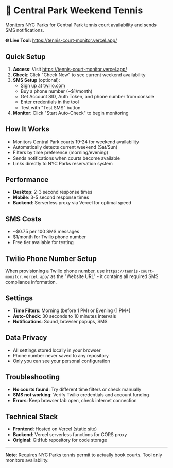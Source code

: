 # 🎾 Central Park Weekend Tennis

Monitors NYC Parks for Central Park tennis court availability and sends SMS notifications.

**🌐 Live Tool:** https://tennis-court-monitor.vercel.app/

## Quick Setup

1. **Access**: Visit https://tennis-court-monitor.vercel.app/
2. **Check**: Click "Check Now" to see current weekend availability
3. **SMS Setup** (optional):
   - Sign up at [twilio.com](https://www.twilio.com)
   - Buy a phone number (~$1/month)
   - Get Account SID, Auth Token, and phone number from console
   - Enter credentials in the tool
   - Test with "Test SMS" button
4. **Monitor**: Click "Start Auto-Check" to begin monitoring

## How It Works

- Monitors Central Park courts 19-24 for weekend availability
- Automatically detects current weekend (Sat/Sun)
- Filters by time preference (morning/evening)
- Sends notifications when courts become available
- Links directly to NYC Parks reservation system

## Performance

- **Desktop**: 2-3 second response times
- **Mobile**: 3-5 second response times
- **Backend**: Serverless proxy via Vercel for optimal speed

## SMS Costs

- ~$0.75 per 100 SMS messages
- $1/month for Twilio phone number
- Free tier available for testing

## Twilio Phone Number Setup

When provisioning a Twilio phone number, use `https://tennis-court-monitor.vercel.app/` as the "Website URL" - it contains all required SMS compliance information.

## Settings

- **Time Filters**: Morning (before 1 PM) or Evening (1 PM+)
- **Auto-Check**: 30 seconds to 10 minutes intervals
- **Notifications**: Sound, browser popups, SMS

## Data Privacy

- All settings stored locally in your browser
- Phone number never saved to any repository
- Only you can see your personal configuration

## Troubleshooting

- **No courts found**: Try different time filters or check manually
- **SMS not working**: Verify Twilio credentials and account funding
- **Errors**: Keep browser tab open, check internet connection

## Technical Stack

- **Frontend**: Hosted on Vercel (static site)
- **Backend**: Vercel serverless functions for CORS proxy
- **Original**: GitHub repository for code storage

---

**Note**: Requires NYC Parks tennis permit to actually book courts. Tool only monitors availability.
